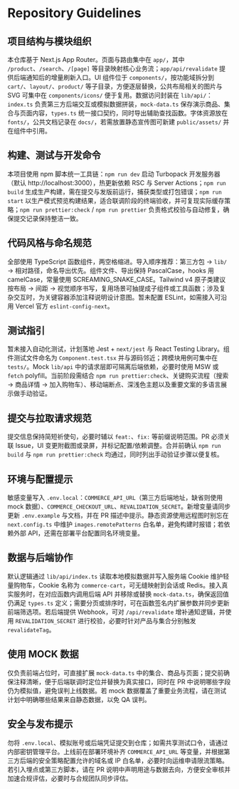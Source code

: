# Repository Guidelines

## 项目结构与模块组织

本仓库基于 Next.js App Router。页面与路由集中在 `app/`，其中 `/product`、`/search`、`/[page]` 等目录映射核心业务流；`app/api/revalidate` 提供后端通知后的增量刷新入口。UI 组件位于 `components/`，按功能域拆分到 `cart/`、`layout/`、`product/` 等子目录，方便逐层替换，公共布局相关的图片与 SVG 可集中在 `components/icons/` 便于复用。数据访问封装在 `lib/api/`：`index.ts` 负责第三方后端交互或模拟数据拼装，`mock-data.ts` 保存演示商品、集合与页面内容，`types.ts` 统一接口契约，同时导出辅助查找函数。字体资源放在 `fonts/`，公共文档记录在 `docs/`，若需放置静态宣传图可新建 `public/assets/` 并在组件中引用。

## 构建、测试与开发命令

本项目使用 npm 脚本统一工具链：`npm run dev` 启动 Turbopack 开发服务器（默认 http://localhost:3000），热更新依赖 RSC 与 Server Actions；`npm run build` 生成生产构建，需在提交与发版前运行，捕获类型或打包错误；`npm run start` 以生产模式预览构建结果，适合联调阶段的终端验收，并可复现实际缓存策略；`npm run prettier:check` / `npm run prettier` 负责格式校验与自动修复，确保提交记录保持整洁一致。

## 代码风格与命名规范

全部使用 TypeScript 函数组件，两空格缩进。导入顺序推荐：第三方包 → `lib/` → 相对路径，命名导出优先。组件文件、导出保持 PascalCase，hooks 用 camelCase，常量使用 SCREAMING_SNAKE_CASE。Tailwind v4 原子类建议按布局 → 间距 → 视觉顺序书写，复用场景可抽提成子组件或工具函数；涉及复杂交互时，为关键容器添加注释说明设计意图。暂未配置 ESLint，如需接入可沿用 Vercel 官方 `eslint-config-next`。

## 测试指引

暂未接入自动化测试，计划落地 Jest + `next/jest` 与 React Testing Library。组件测试文件命名为 `Component.test.tsx` 并与源码邻近；跨模块用例可集中在 `tests/`。Mock `lib/api` 中的请求层即可隔离后端依赖，必要时使用 MSW 或 `fetch` polyfill。当前阶段需结合 `npm run prettier:check`、关键购买流程（搜索 → 商品详情 → 加入购物车）、移动端断点、深浅色主题以及重要文案的多语言展示做手动验证。

## 提交与拉取请求规范

提交信息保持简短祈使句，必要时辅以 `feat:`、`fix:` 等前缀说明范围。PR 必须关联 Issue，UI 变更附截图或录屏，并标记配置/依赖调整。合并前确认 `npm run build` 与 `npm run prettier:check` 均通过，同时列出手动验证步骤以便复核。

## 环境与配置提示

敏感变量写入 `.env.local`：`COMMERCE_API_URL`（第三方后端地址，缺省则使用 mock 数据）、`COMMERCE_CHECKOUT_URL`、`REVALIDATION_SECRET`。新增变量请同步更新 `.env.example` 与文档，并在 PR 描述中提示。静态资源使用远程图时别忘在 `next.config.ts` 中维护 `images.remotePatterns` 白名单，避免构建时报错；若依赖外部 API，还需在部署平台配置同名环境变量。

## 数据与后端协作

默认逻辑通过 `lib/api/index.ts` 读取本地模拟数据并写入服务端 Cookie 维护轻量购物车，Cookie 名称为 `commerce-cart`，可无缝映射到会话或 Redis。接入真实服务时，在对应函数内调用后端 API 并移除或替换 `mock-data.ts`，确保返回值仍满足 `types.ts` 定义；需要分页或排序时，可在函数签名内扩展参数并同步更新前端筛选项。若后端提供 Webhook，可对 `/api/revalidate` 增补通知逻辑，并使用 `REVALIDATION_SECRET` 进行校验，必要时针对产品与集合分别触发 `revalidateTag`。

## 使用 MOCK 数据

仅负责前端占位时，可直接扩展 `mock-data.ts` 中的集合、商品与页面；提交前确保注释清晰，便于后端联调时定位并替换为真实接口，同时在 PR 中说明哪些字段仍为模拟值，避免误判上线数据。若 mock 数据覆盖了重要业务流程，请在测试计划中明确哪些结果来自静态数据，以免 QA 误判。

## 安全与发布提示

勿将 `.env.local`、模拟账号或后端凭证提交到仓库；如需共享测试口令，请通过内部密钥管理平台。上线前在部署环境补齐 `COMMERCE_API_URL` 等变量，并根据第三方后端的安全策略配置允许的域名或 IP 白名单，必要时向运维申请限流策略。若引入埋点或第三方脚本，请在 PR 说明中声明用途与数据去向，方便安全审核并加速合规评估，必要时与合规团队同步评估。
